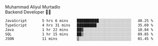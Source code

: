 Muhammad Aliyul Murtadlo
<br>
Backend Developer 👨‍💻
<br>
<!--START_SECTION:waka-->

```txt
JavaScript       5 hrs 6 mins    ██████████░░░░░░░░░░░░░░░   40.25 %
TypeScript       4 hrs 31 mins   █████████░░░░░░░░░░░░░░░░   35.69 %
Java             1 hr 22 mins    ██▓░░░░░░░░░░░░░░░░░░░░░░   10.84 %
SQL              1 hr 15 mins    ██▒░░░░░░░░░░░░░░░░░░░░░░   09.85 %
JSON             11 mins         ▒░░░░░░░░░░░░░░░░░░░░░░░░   01.45 %
```

<!--END_SECTION:waka-->
